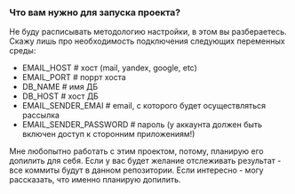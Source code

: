 ### Что вам нужно для запуска проекта? 
Не буду расписывать методологию настройки, в этом вы разбераетесь. Скажу лишь про необходимость подключения следующих переменных среды:

* EMAIL_HOST # хост (mail, yandex, google, etc)
* EMAIL_PORT # поррт хоста
* DB_NAME # имя ДБ
* DB_HOST # хост ДБ
* EMAIL_SENDER_EMAI # email, с которого будет осуществляться рассылка
* EMAIL_SENDER_PASSWORD # пароль (у аккаунта должен быть включен доступ к сторонним приложениям!)

Мне любопытно работать с этим проектом, потому, планирую его допилить для себя. Если у вас будет желание отслеживать результат - все коммиты будут в данном репозитории. Если интересно - могу рассказать, что именно планирую допилить.
